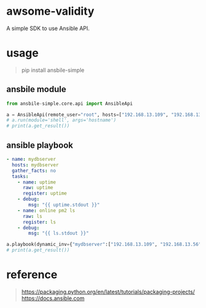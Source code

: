 # awsome-validity  
A simple SDK to use Ansible API.

# usage  
> pip install ansbile-simple  

## ansbile module  
```python
from ansbile-simple.core.api import AnsibleApi

a = AnsibleApi(remote_user="root", hosts=["192.168.13.109", "192.168.13.56"], remote_password={"conn_pass": "password"})
# a.run(module='shell', args='hostname')
# print(a.get_result())
```


## ansible playbook  
```yaml
- name: mydbserver
  hosts: mydbserver
  gather_facts: no
  tasks:
    - name: uptime
      raw: uptime
      register: uptime
    - debug:
        msg: "{{ uptime.stdout }}"
    - name: online pm2 ls
      raw: ls
      register: ls
    - debug:
        msg: "{{ ls.stdout }}"
```
```python
a.playbook(dynamic_inv={"mydbserver":["192.168.13.109", "192.168.13.56"]}, playbooks=['test.yml'])
# print(a.get_result())
```


# reference
> https://packaging.python.org/en/latest/tutorials/packaging-projects/  
> https://docs.ansible.com  